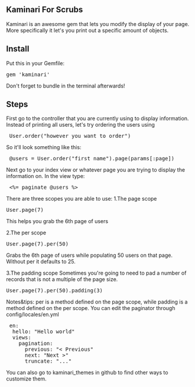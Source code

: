 <h2>Kaminari For Scrubs</h2>

Kaminari is an awesome gem that lets you modify the display of your page. More specifically it let's you print out a specific amount of objects. 

<h2>Install</h2>
Put this in your Gemfile:
<pre>gem 'kaminari'</pre>
Don't forget to bundle in the terminal afterwards!

<h2>Steps</h2>
First go to the controller that you are currently using to display information. Instead of printing all users, let's try ordering the users using <pre> User.order("however you want to order") </pre> So it'll look something like this:

<pre> @users = User.order("first_name").page(params[:page])</pre>

Next go to your index view or whatever page you are trying to display the information on. In the view type: 
<pre> <%= paginate @users %> </pre>

There are three scopes you are able to use:
1.The page scope
<pre>User.page(7)</pre>
This helps you grab the 6th page of users

2.The per scope
<pre>User.page(7).per(50)</pre>
Grabs the 6th page of users while populating 50 users on that page. Without per it defaults to 25.

3.The padding scope
Sometimes you're going to need to pad a number of records that is not a multiple of the page size.
<pre>User.page(7).per(50).padding(3)</pre>

Notes&tips: 
per is a method defined on the page scope, while
padding is a method defined on the per scope.
You can edit the paginator through config/locales/en.yml 
<pre> en:
  hello: "Hello world"
  views:
    pagination:
      previous: "&lt; Previous"
      next: "Next &gt;"
      truncate: "..." </pre>
You can also go to kaminari_themes in github to find other ways to customize them.


